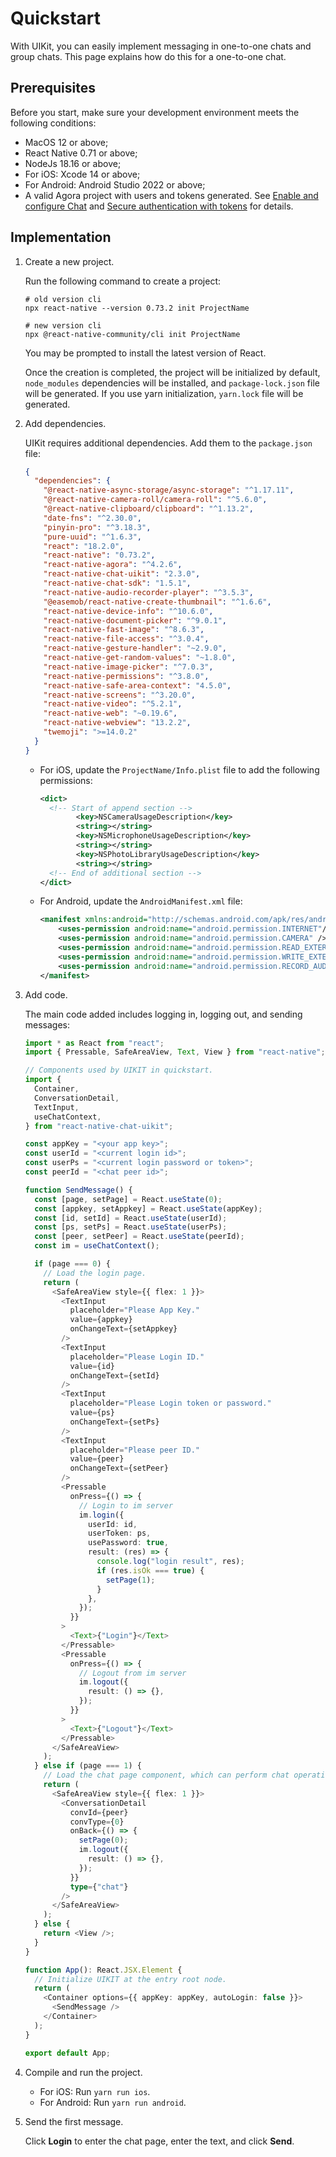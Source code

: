 # Quickstart

With UIKit, you can easily implement messaging in one-to-one chats and group chats. This page explains how do this for a one-to-one chat.

## Prerequisites

Before you start, make sure your development environment meets the following conditions:

- MacOS 12 or above;
- React Native 0.71 or above;
- NodeJs 18.16 or above;
- For iOS: Xcode 14 or above;
- For Android: Android Studio 2022 or above;
- A valid Agora project with users and tokens generated. See [Enable and configure Chat](https://docs.agora.io/en/agora-chat/get-started/enable) and [Secure authentication with tokens](https://docs.agora.io/en/agora-chat/develop/authentication) for details.

## Implementation

1. Create a new project.

   Run the following command to create a project:

   ```
   # old version cli
   npx react-native --version 0.73.2 init ProjectName

   # new version cli
   npx @react-native-community/cli init ProjectName
   ```

   You may be prompted to install the latest version of React.

   Once the creation is completed, the project will be initialized by default, `node_modules` dependencies will be installed, and `package-lock.json` file will be generated. If you use yarn initialization, `yarn.lock` file will be generated.

1. Add dependencies.

   UIKit requires additional dependencies. Add them to the `package.json` file:

   ```json
   {
     "dependencies": {
       "@react-native-async-storage/async-storage": "^1.17.11",
       "@react-native-camera-roll/camera-roll": "^5.6.0",
       "@react-native-clipboard/clipboard": "^1.13.2",
       "date-fns": "^2.30.0",
       "pinyin-pro": "^3.18.3",
       "pure-uuid": "^1.6.3",
       "react": "18.2.0",
       "react-native": "0.73.2",
       "react-native-agora": "^4.2.6",
       "react-native-chat-uikit": "2.3.0",
       "react-native-chat-sdk": "1.5.1",
       "react-native-audio-recorder-player": "^3.5.3",
       "@easemob/react-native-create-thumbnail": "^1.6.6",
       "react-native-device-info": "^10.6.0",
       "react-native-document-picker": "^9.0.1",
       "react-native-fast-image": "^8.6.3",
       "react-native-file-access": "^3.0.4",
       "react-native-gesture-handler": "~2.9.0",
       "react-native-get-random-values": "~1.8.0",
       "react-native-image-picker": "^7.0.3",
       "react-native-permissions": "^3.8.0",
       "react-native-safe-area-context": "4.5.0",
       "react-native-screens": "^3.20.0",
       "react-native-video": "^5.2.1",
       "react-native-web": "~0.19.6",
       "react-native-webview": "13.2.2",
       "twemoji": ">=14.0.2"
     }
   }
   ```

   - For iOS, update the `ProjectName/Info.plist` file to add the following permissions:

     ```xml
     <dict>
       <!-- Start of append section -->
             <key>NSCameraUsageDescription</key>
             <string></string>
             <key>NSMicrophoneUsageDescription</key>
             <string></string>
             <key>NSPhotoLibraryUsageDescription</key>
             <string></string>
       <!-- End of additional section -->
     </dict>
     ```

   - For Android, update the `AndroidManifest.xml` file:

     ```xml
     <manifest xmlns:android="http://schemas.android.com/apk/res/android">
         <uses-permission android:name="android.permission.INTERNET"/>
         <uses-permission android:name="android.permission.CAMERA" />
         <uses-permission android:name="android.permission.READ_EXTERNAL_STORAGE" />
         <uses-permission android:name="android.permission.WRITE_EXTERNAL_STORAGE" />
         <uses-permission android:name="android.permission.RECORD_AUDIO" />
     </manifest>
     ```

1. Add code.

   The main code added includes logging in, logging out, and sending messages:

   ```typescript
   import * as React from "react";
   import { Pressable, SafeAreaView, Text, View } from "react-native";

   // Components used by UIKIT in quickstart.
   import {
     Container,
     ConversationDetail,
     TextInput,
     useChatContext,
   } from "react-native-chat-uikit";

   const appKey = "<your app key>";
   const userId = "<current login id>";
   const userPs = "<current login password or token>";
   const peerId = "<chat peer id>";

   function SendMessage() {
     const [page, setPage] = React.useState(0);
     const [appkey, setAppkey] = React.useState(appKey);
     const [id, setId] = React.useState(userId);
     const [ps, setPs] = React.useState(userPs);
     const [peer, setPeer] = React.useState(peerId);
     const im = useChatContext();

     if (page === 0) {
       // Load the login page.
       return (
         <SafeAreaView style={{ flex: 1 }}>
           <TextInput
             placeholder="Please App Key."
             value={appkey}
             onChangeText={setAppkey}
           />
           <TextInput
             placeholder="Please Login ID."
             value={id}
             onChangeText={setId}
           />
           <TextInput
             placeholder="Please Login token or password."
             value={ps}
             onChangeText={setPs}
           />
           <TextInput
             placeholder="Please peer ID."
             value={peer}
             onChangeText={setPeer}
           />
           <Pressable
             onPress={() => {
               // Login to im server
               im.login({
                 userId: id,
                 userToken: ps,
                 usePassword: true,
                 result: (res) => {
                   console.log("login result", res);
                   if (res.isOk === true) {
                     setPage(1);
                   }
                 },
               });
             }}
           >
             <Text>{"Login"}</Text>
           </Pressable>
           <Pressable
             onPress={() => {
               // Logout from im server
               im.logout({
                 result: () => {},
               });
             }}
           >
             <Text>{"Logout"}</Text>
           </Pressable>
         </SafeAreaView>
       );
     } else if (page === 1) {
       // Load the chat page component, which can perform chat operations.
       return (
         <SafeAreaView style={{ flex: 1 }}>
           <ConversationDetail
             convId={peer}
             convType={0}
             onBack={() => {
               setPage(0);
               im.logout({
                 result: () => {},
               });
             }}
             type={"chat"}
           />
         </SafeAreaView>
       );
     } else {
       return <View />;
     }
   }

   function App(): React.JSX.Element {
     // Initialize UIKIT at the entry root node.
     return (
       <Container options={{ appKey: appKey, autoLogin: false }}>
         <SendMessage />
       </Container>
     );
   }

   export default App;
   ```

1. Compile and run the project.

   - For iOS: Run `yarn run ios`.
   - For Android: Run `yarn run android`.

1. Send the first message.

   Click **Login** to enter the chat page, enter the text, and click **Send**.

